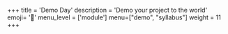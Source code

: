 +++
title = 'Demo Day'
description = 'Demo your project to the world'
emoji= '🚀'
menu_level = ['module']
menu=["demo", "syllabus"]
weight = 11
+++
